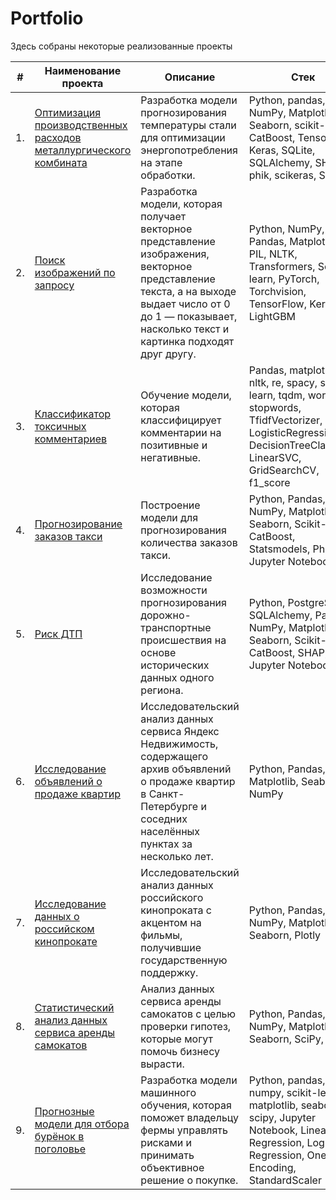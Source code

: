 # Portfolio

Здесь собраны некоторые реализованные проекты

| #    | Наименование проекта                | Описание                                                     | Стек                                                         |
| ---- | ------------------------------------------------------------ | ------------------------------------------------------------ | ------------------------------------------------------------ |
| 1.   | [Оптимизация производственных расходов металлургического комбината](https://github.com/leesunah/Practicum_projects/tree/main/metallurgical_plant) | Разработка модели прогнозирования температуры стали для оптимизации энергопотребления на этапе обработки. | Python, pandas, NumPy, Matplotlib, Seaborn, scikit-learn, CatBoost, TensorFlow, Keras, SQLite, SQLAlchemy, SHAP, phik, scikeras, SciPy       |
| 2.   | [Поиск изображений по запросу](https://github.com/leesunah/Practicum_projects/tree/main/search%20images%20by%20request)| Разработка модели, которая получает векторное представление изображения, векторное представление текста, а на выходе выдает число от 0 до 1 — показывает, насколько текст и картинка подходят друг другу. | Python, NumPy, Pandas, Matplotlib, PIL, NLTK, Transformers, Scikit-learn, PyTorch, Torchvision, TensorFlow, Keras, LightGBM       |
| 3.   | [Классификатор токсичных комментариев](https://github.com/leesunah/Practicum_projects/tree/main/comment%20classifier)| Обучение модели, которая классифицирует комментарии на позитивные и негативные. | Pandas, matplotlib, nltk, re, spacy, scikit-learn, tqdm, wordnet, stopwords, TfidfVectorizer, LogisticRegression, DecisionTreeClassifier, LinearSVC, GridSearchCV, f1_score       |
| 4.   | [Прогнозирование заказов такси](https://github.com/leesunah/Practicum_projects/tree/main/taxi%20order%20forecasting)| Построение модели для прогнозирования количества заказов такси. | Python, Pandas, NumPy, Matplotlib, Seaborn, Scikit-learn, CatBoost, Statsmodels, Phik, Jupyter Notebook       |
| 5.   | [Риск ДТП](https://github.com/leesunah/Practicum_projects/tree/main/risk%20of%20accident)| Исследование возможности прогнозирования дорожно-транспортные происшествия на основе исторических данных одного региона.  | Python, PostgreSQL, SQLAlchemy, Pandas, NumPy, Matplotlib, Seaborn, Scikit-learn, CatBoost, SHAP, Phik, Jupyter Notebook       |
| 6.   | [Исследование объявлений о продаже квартир](https://github.com/leesunah/Practicum_projects/tree/main/apartment_sale_ads)| Исследовательский анализ данных сервиса Яндекс Недвижимость, содержащего архив объявлений о продаже квартир в Санкт-Петербурге и соседних населённых пунктах за несколько лет.  | Python, Pandas, Matplotlib, Seaborn, NumPy       |
| 7.   | [Исследование данных о российском кинопрокате](https://github.com/leesunah/Practicum_projects/tree/main/russian_film_distribution)| Исследовательский анализ данных российского кинопроката с акцентом на фильмы, получившие государственную поддержку.   | Python, Pandas, NumPy, Matplotlib, Seaborn, Plotly       |
| 8.   | [Статистический анализ данных сервиса аренды самокатов](https://github.com/leesunah/Practicum_projects/tree/main/scooter_rental_service)|  Анализ данных сервиса аренды самокатов с целью проверки гипотез, которые могут помочь бизнесу вырасти.   | Python, Pandas, NumPy, Matplotlib, Seaborn, SciPy, Plotly       |
| 9.   | [Прогнозные модели для отбора бурёнок в поголовье](https://github.com/leesunah/Practicum_projects/tree/main/selection_of_cows)|  Разработка модели машинного обучения, которая поможет владельцу фермы управлять рисками и принимать объективное решение о покупке.   | Python, pandas, numpy, scikit-learn, matplotlib, seaborn, scipy, Jupyter Notebook, Linear Regression, Logistic Regression, One-Hot Encoding, StandardScaler       |
